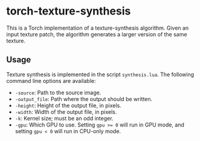 # torch-texture-synthesis


This is a Torch implementation of a texture-synthesis algorithm.
Given an input texture patch, the algorithm generates a larger version of the same texture.


## Usage
Texture synthesis is implemented in the script `synthesis.lua`. The following command line options are available:
* `-source`: Path to the source image.
* `-output_file`: Path where the output should be written.
* `-height`: Height of the output file, in pixels.
* `-width`: Width of the output file, in pixels.
* `-k`: Kernel size; must be an odd integer.
* `-gpu`: Which GPU to use. Setting `gpu >= 0` will run in GPU mode, and setting `gpu < 0` will run in CPU-only mode.